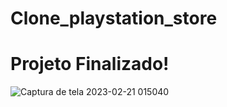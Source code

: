 # Clone_playstation_store

# Projeto Finalizado!

![Captura de tela 2023-02-21 015040](https://user-images.githubusercontent.com/89784119/220250907-b26d9e97-69fe-40ed-aedf-3e9bb9492731.png)
